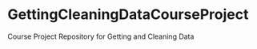 GettingCleaningDataCourseProject
================================

Course Project Repository for Getting and Cleaning Data
